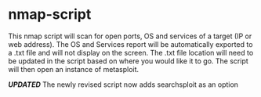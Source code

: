 # nmap-script
This nmap script will scan for open ports, OS and services of a target (IP or web address). The OS and Services report will be automatically exported to a .txt file and will not display on the screen. The .txt file location will need to be updated in the script based on where you would like it to go. The script will then open an instance of metasploit.

*****UPDATED*****
The newly revised script now adds searchsploit as an option
